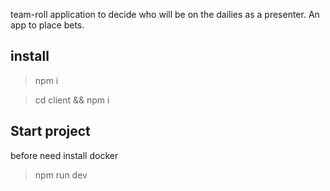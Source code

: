 team-roll application to decide who will be on the dailies as a presenter. An app to place bets.


## install
> npm i

> cd client && npm i


## Start project

before need install docker

> npm run dev
